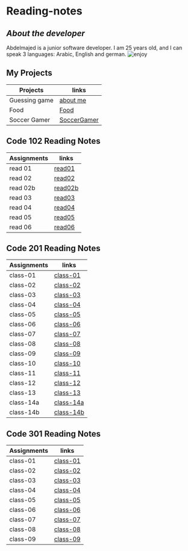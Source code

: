 
# **Reading-notes**

## ***About the developer***

Abdelmajed is  a junior software developer.
 I am 25 years old, and I can speak 3 languages: Arabic, English and german.
![enjoy](https://thumbs.dreamstime.com/z/big-tech-sign-welcome-big-tech-sign-welcome-writing-welcome-white-ground-100411988.jpg "Image Title")

## **My Projects**

|Projects     |       links|
|----------------|-----------------|
|Guessing game      | [about me](https://abdu-zeyad.github.io/about-me/)|
|Food   |[Food](https://abdu-zeyad.github.io/food/)|
|Soccer Gamer      |[SoccerGamer](https://abdu-zeyad.github.io/mywebsites/)|


## Code 102 Reading Notes

|Assignments     |       links|
|----------------|-----------------|
|read 01        | [read01](read01.md)|
|read 02       |[read02](read02.md)|
|read 02b         |[read02b](read02b.md)|
|read 03        |[read03](read03.md)|
|read 04         |[read04](read04.md)|
|read 05         |[read05](read05.md)|
|read 06        |[read06](read06.md)|

## Code 201 Reading Notes

|Assignments     |       links|
|----------------|-----------------|
|class-01      | [class-01](class-01.md)|
|class-02    |[class-02](class-02.md)|
|class-03       |[class-03](class-03.md)|
|class-04        |[class-04](class-04.md)|
|class-05         |[class-05](class-05.md)|
|class-06         |[class-06](class-06.md)|
|class-07        |[class-07](class-07.md)|
|class-08        |[class-08](class-08.md)|
|class-09       |[class-09](class-09.md)|
|class-10      |[class-10](class-10.md)|
|class-11      |[class-11](class-11.md)|
|class-12      |[class-12](class-12.md)|
|class-13     |[class-13](class-13.md)|
|class-14a    |[class-14a](class-14a.md)|
|class-14b    |[class-14b](class-14b.md)|

## Code 301 Reading Notes

|Assignments     |       links|
|----------------|-----------------|
|class-01      | [class-01](class-31.md)|
|class-02    |[class-02](class-32.md)|
|class-03       |[class-03](class-33.md)|
|class-04        |[class-04](class-34.md)|
|class-05         |[class-05](class-35.md)|
|class-06         |[class-06](class-36.md)|
|class-07        |[class-07](class-37.md)|
|class-08        |[class-08](class-38.md)|
|class-09       |[class-09](class-39.md)|
